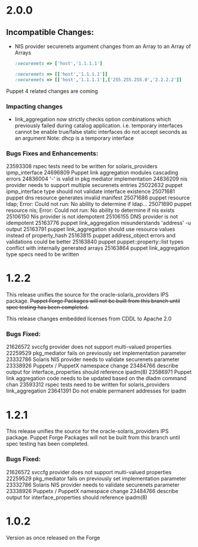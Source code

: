 # 2.0.0
## Incompatible Changes:
  * NIS provider securenets argument changes from an Array to an Array of Arrays
    ```ruby
    :securenets => ['host','1.1.1.1']
    ```
    ```ruby
    :securenets => [['host','1.1.1.1']]
    :securenets => [['host','1.1.1.1'],['255.255.255.0','2.2.2.2']]
    ```
  Puppet 4 related changes are coming

### Impacting changes
  * link_aggregation now strictly checks option combinations which previously
    failed during catalog application.
    i.e. temporary interfaces cannot be enable true/false
    static interfaces do not accept seconds as an argument
    Note: dhcp is a temporary interface

###  Bugs Fixes and Enhancements:
  23593308 rspec tests need to be written for solaris_providers ipmp_interface
  24696809 Puppet link aggregation modules cascading errors
  24836004 '-' is valid in pkg mediator implementation
  24836209 nis provider needs to support multiple securenets entries
  25022632 puppet ipmp_interface type should not validate interface existence
  25071681 puppet dns resource generates invalid manifest
  25071686 puppet resource ldap; Error: Could not run: No ability to determine if ldap...
  25071690 puppet resource nis; Error: Could not run: No ability to determine if nis exists
  25106150 Nis provider is not idempotent
  25106155 DNS provider is not idempotent
  25163776 puppet link_aggregation misunderstands 'address' -u output
  25163791 puppet link_aggregation should use resource values instead of property_hash
  25163815 puppet address_object errors and validations could be better
  25163840 puppet puppet::property::list types conflict with internally generated arrays
  25163864 puppet link_aggregation type specs need to be written

# 1.2.2
This release unifies the source for the oracle-solaris_providers IPS package.
~~Puppet Forge Packages will not be built from this branch until
spec testing has been completed.~~

This release changes embedded licenses from CDDL to Apache 2.0

### Bugs Fixed:
  21626572 svccfg provider does not support multi-valued properties
  22259529 pkg_mediator fails on previously set implementation parameter 
  23332786 Solaris NIS provider needs to validate securenets parameter
  23338926 Puppetx / PuppetX namespace change
  23484766 describe output for interface_properties should reference ipadm(8)
  23586971 Puppet link aggregation code needs to be updated based on the dladm command chan
  23593312 rspec tests need to be written for solaris_providers link_aggregation
  23641391 Do not enable permanent addresses for ipadm

# 1.2.1
This release unifies the source for the oracle-solaris_providers IPS package.
Puppet Forge Packages will not be built from this branch until spec testing has been completed.

### Bugs Fixed:
  21626572 svccfg provider does not support multi-valued properties
  22259529 pkg_mediator fails on previously set implementation parameter
  23332786 Solaris NIS provider needs to validate securenets parameter
  23338926 Puppetx / PuppetX namespace change
  23484766 describe output for interface_properties should reference ipadm(8)

# 1.0.2
  Version as once released on the Forge
